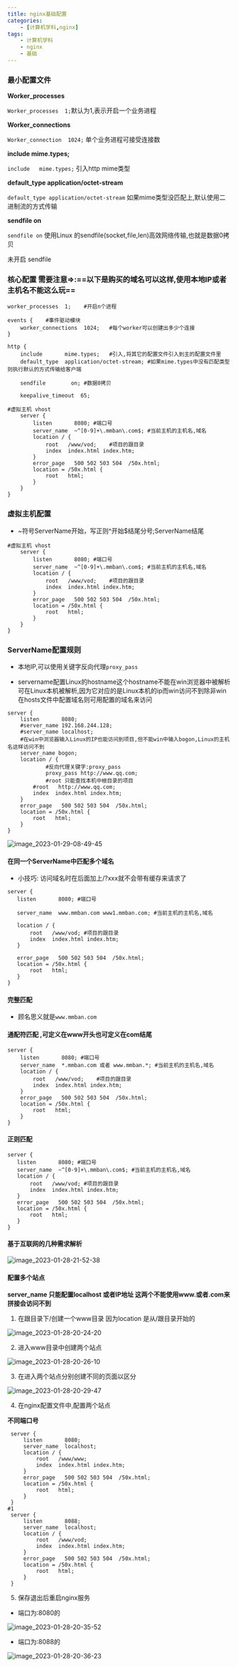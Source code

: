 ```yaml
---
title: nginx基础配置
categories:
    - [计算机学科,nginx]
tags:
    - 计算机学科
    - nginx
    - 基础
---
```


### 最小配置文件

**Worker_processes** 

`Worker_processes  1;`默认为1,表示开启一个业务进程

**Worker_connections** 

`Worker_connection  1024;` 单个业务进程可接受连接数

**include  mime.types;** 

`include   mime.types;` 引入http mime类型

**default_type application/octet-stream** 

`default_type application/octet-stream` 如果mime类型没匹配上,默认使用二进制流的方式传输

**sendfile on** 

`sendfile on` 使用Linux 的sendfile(socket,file,len)高效网络传输,也就是数据0拷贝

未开启 sendfile

### 核心配置 需要注意=>:==以下是购买的域名可以这样,使用本地IP或者主机名不能这么玩== 

```
worker_processes  1;	#开启n个进程

events {	#事件驱动模块
    worker_connections  1024;	#每个worker可以创建出多少个连接
}

http {
    include       mime.types;	#引入,将其它的配置文件引入到主的配置文件里
    default_type  application/octet-stream;	#如果mime.types中没有匹配类型则执行默认的方式传输给客户端

    sendfile        on;	#数据0拷贝

    keepalive_timeout  65;

#虚拟主机 vhost
    server {
        listen       8080; #端口号
        server_name  ~^[0-9]+\.mmban\.com$; #当前主机的主机名,域名
        location / {
            root   /www/vod;	#项目的跟目录
            index  index.html index.htm;
        }
        error_page   500 502 503 504  /50x.html;
        location = /50x.html {
            root   html;
        }
    }
}
```

### 虚拟主机配置

- ~符号ServerName开始，写正则^开始$结尾分号;ServerName结尾

```
#虚拟主机 vhost
    server {
        listen       8080; #端口号
        server_name  ~^[0-9]+\.mmban\.com$; #当前主机的主机名,域名
        location / {
            root   /www/vod;	#项目的跟目录
            index  index.html index.htm;
        }
        error_page   500 502 503 504  /50x.html;
        location = /50x.html {
            root   html;
        }
    }
}
```

### ServerName配置规则

- 本地IP,可以使用关键字反向代理`proxy_pass` 

- servername配置Linux的hostname这个hostname不能在win浏览器中被解析可在Linux本机被解析,因为它对应的是Linux本机的ip而win访问不到除非win在hosts文件中配置域名则可用配置的域名来访问

```
server {                                                                                                                                              
    listen       8080;
    #server_name 192.168.244.128;
    #server_name localhost;
    #在win中浏览器输入Linux的IP也能访问到项目,但不能win中输入bogon,Linux的主机名这样访问不到
    server_name bogon;
    location / {
            #反向代理关键字:proxy_pass
            proxy_pass http://www.qq.com;
            #root 只能查找本机中根目录的项目
        #root   http://www.qq.com;
        index  index.html index.htm;
    }
    error_page   500 502 503 504  /50x.html;
    location = /50x.html {
        root   html;
    }
}  
```

![image_2023-01-29-08-49-45](https://raw.githubusercontent.com/PigPigLetsGo/imeages/master/image_2023-01-29-08-49-45_20230225135924.png)

#### 在同一个ServerName中匹配多个域名

- 小技巧: 访问域名时在后面加上/?xxx就不会带有缓存来请求了

```
server {
   listen       8080; #端口号

   server_name  www.mmban.com www1.mmban.com; #当前主机的主机名,域名

   location / {
       root   /www/vod;	#项目的跟目录
       index  index.html index.htm;
   }

   error_page   500 502 503 504  /50x.html;
   location = /50x.html {
       root   html;
   }
}
```

#### 完整匹配

- 顾名思义就是`www.mmban.com` 

#### 通配符匹配 ,可定义在www开头也可定义在com结尾

```
server {
    listen       8080; #端口号
    server_name  *.mmban.com 或者 www.mmban.*; #当前主机的主机名,域名
    location / {
        root   /www/vod;	#项目的跟目录
        index  index.html index.htm;
    }
    error_page   500 502 503 504  /50x.html;
    location = /50x.html {
        root   html;
    }
}
```

#### 正则匹配 

```
server {
   listen       8080; #端口号
   server_name  ~^[0-9]+\.mmban\.com$; #当前主机的主机名,域名
   location / {
       root   /www/vod;	#项目的跟目录
       index  index.html index.htm;
   }
   error_page   500 502 503 504  /50x.html;
   location = /50x.html {
       root   html;
   }
}
```

#### 基于互联网的几种需求解析

![image_2023-01-28-21-52-38](https://raw.githubusercontent.com/PigPigLetsGo/imeages/master/image_2023-01-28-21-52-38_20230225135941.png)

#### 配置多个站点

**server_name 只能配置localhost 或者IP地址 这两个不能使用www.或者.com来拼接会访问不到** 

1. 在跟目录下/创建一个www目录  因为location 是从/跟目录开始的

![image_2023-01-28-20-24-20](https://raw.githubusercontent.com/PigPigLetsGo/imeages/master/image_2023-01-28-20-24-20_20230225135954.png)

2. 进入www目录中创建两个站点

![image_2023-01-28-20-26-10](https://raw.githubusercontent.com/PigPigLetsGo/imeages/master/image_2023-01-28-20-26-10_20230225140006.png)

3. 在进入两个站点分别创建不同的页面以区分

![image_2023-01-28-20-29-47](https://raw.githubusercontent.com/PigPigLetsGo/imeages/master/image_2023-01-28-20-29-47_20230225140017.png)

4. 在nginx配置文件中,配置两个站点

**不同端口号** 

```
 server {
     listen       8080;
     server_name  localhost;
     location / {
         root   /www/www;
         index  index.html index.htm;
     }
     error_page   500 502 503 504  /50x.html;
     location = /50x.html {
         root   html;
     }
 }
#1
 server {
     listen       8088;
     server_name  localhost;
     location / {                                                                                                                                      
         root   /www/vod;
         index  index.html index.htm;
     }
     error_page   500 502 503 504  /50x.html;
     location = /50x.html {
         root   html;
     }
 }
```

5. 保存退出后重启nginx服务

- 端口为:8080的

![image_2023-01-28-20-35-52](https://raw.githubusercontent.com/PigPigLetsGo/imeages/master/image_2023-01-28-20-35-52_20230225140032.png)

- 端口为:8088的

![image_2023-01-28-20-36-23](https://raw.githubusercontent.com/PigPigLetsGo/imeages/master/image_2023-01-28-20-36-23_20230225140052.png)

